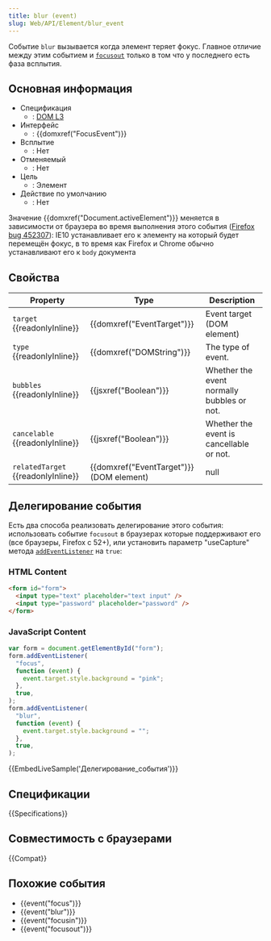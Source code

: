 ```yaml
---
title: blur (event)
slug: Web/API/Element/blur_event
---
```


Событие `blur` вызывается когда элемент теряет фокус. Главное отличие между этим событием и [`focusout`](/ru/docs/Mozilla_event_reference/focusout) только в том что у последнего есть фаза всплытия.

## Основная информация

- Спецификация
  - : [DOM L3](http://www.w3.org/TR/DOM-Level-3-Events/#event-type-blur)
- Интерфейс
  - : {{domxref("FocusEvent")}}
- Всплытие
  - : Нет
- Отменяемый
  - : Нет
- Цель
  - : Элемент
- Действие по умолчанию
  - : Нет

Значение {{domxref("Document.activeElement")}} меняется в зависимости от браузера во время выполнения этого события ([Firefox bug 452307](https://bugzil.la/452307)): IE10 устанавливает его к элементу на который будет перемещён фокус, в то время как Firefox и Chrome обычно устанавливают его к `body` документа

## Свойства

| Property                           | Type                                     | Description                                |
| ---------------------------------- | ---------------------------------------- | ------------------------------------------ |
| `target` {{readonlyInline}}        | {{domxref("EventTarget")}}               | Event target (DOM element)                 |
| `type` {{readonlyInline}}          | {{domxref("DOMString")}}                 | The type of event.                         |
| `bubbles` {{readonlyInline}}       | {{jsxref("Boolean")}}                    | Whether the event normally bubbles or not. |
| `cancelable` {{readonlyInline}}    | {{jsxref("Boolean")}}                    | Whether the event is cancellable or not.   |
| `relatedTarget` {{readonlyInline}} | {{domxref("EventTarget")}} (DOM element) | null                                       |

## Делегирование события

Есть два способа реализовать делегирование этого события: использовать событие `focusout` в браузерах которые поддерживают его (все браузеры, Firefox с 52+), или установить параметр "useCapture" метода [`addEventListener`](/ru/docs/DOM/element.addEventListener) на `true`:

### HTML Content

```html
<form id="form">
  <input type="text" placeholder="text input" />
  <input type="password" placeholder="password" />
</form>
```

### JavaScript Content

```js
var form = document.getElementById("form");
form.addEventListener(
  "focus",
  function (event) {
    event.target.style.background = "pink";
  },
  true,
);
form.addEventListener(
  "blur",
  function (event) {
    event.target.style.background = "";
  },
  true,
);
```

{{EmbedLiveSample('Делегирование_события')}}

## Спецификации

{{Specifications}}

## Совместимость с браузерами

{{Compat}}

## Похожие события

- {{event("focus")}}
- {{event("blur")}}
- {{event("focusin")}}
- {{event("focusout")}}
